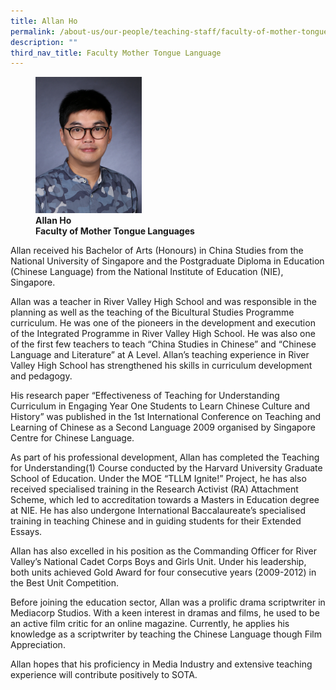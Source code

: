 ```yaml
---
title: Allan Ho
permalink: /about-us/our-people/teaching-staff/faculty-of-mother-tongue-languages/allan-ho/
description: ""
third_nav_title: Faculty Mother Tongue Language
---
```

<figure>
<img style="width:40%" src="/images/allan-ho.jpg">
<figcaption> <strong>Allan Ho<br>
Faculty of Mother Tongue Languages</strong>
</figcaption>
</figure>


Allan received his Bachelor of Arts (Honours) in China Studies from the National University of Singapore and the Postgraduate Diploma in Education (Chinese Language) from the National Institute of Education (NIE), Singapore.

  

Allan was a teacher in River Valley High School and was responsible in the planning as well as the teaching of the Bicultural Studies Programme curriculum. He was one of the pioneers in the development and execution of the Integrated Programme in River Valley High School. He was also one of the first few teachers to teach “China Studies in Chinese” and “Chinese Language and Literature” at A Level. Allan’s teaching experience in River Valley High School has strengthened his skills in curriculum development and pedagogy.

His research paper “Effectiveness of Teaching for Understanding Curriculum in Engaging Year One Students to Learn Chinese Culture and History” was published in the 1st International Conference on Teaching and Learning of Chinese as a Second Language 2009 organised by Singapore Centre for Chinese Language.

  

As part of his professional development, Allan has completed the Teaching for Understanding(1) Course conducted by the Harvard University Graduate School of Education. Under the MOE “TLLM Ignite!” Project, he has also received specialised training in the Research Activist (RA) Attachment Scheme, which led to accreditation towards a Masters in Education degree at NIE. He has also undergone International Baccalaureate’s specialised training in teaching Chinese and in guiding students for their Extended Essays.

  

Allan has also excelled in his position as the Commanding Officer for River Valley’s National Cadet Corps Boys and Girls Unit. Under his leadership, both units achieved Gold Award for four consecutive years (2009-2012) in the Best Unit Competition.

  

Before joining the education sector, Allan was a prolific drama scriptwriter in Mediacorp Studios. With a keen interest in dramas and films, he used to be an active film critic for an online magazine. Currently, he applies his knowledge as a scriptwriter by teaching the Chinese Language though Film Appreciation.

  

Allan hopes that his proficiency in Media Industry and extensive teaching experience will contribute positively to SOTA.